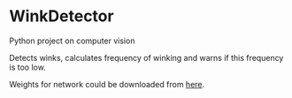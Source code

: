 # WinkDetector
Python project on computer vision

Detects winks, calculates frequency of winking and warns if this frequency is too low.

Weights for network could be downloaded from [here](https://disk.yandex.ru/d/zIWpWyX73ACTAg/shape_predictor_68_face_landmarks.dat).
